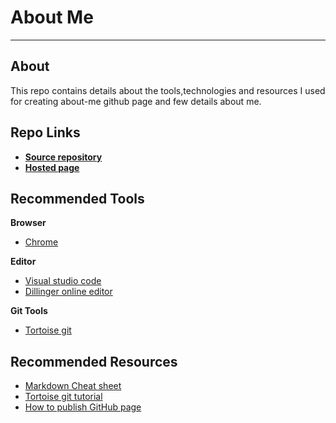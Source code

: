 # About Me
---


## About

This repo contains details about the tools,technologies and resources I used for creating about-me github page and few details about me.

## Repo Links

* [**Source repository**](https://github.com/AlekyaPochampally/about-me)
* [**Hosted page**](https://alekyapochampally.github.io/about-me/)

## Recommended Tools

**Browser**
- [Chrome](https://www.google.com/chrome/)

**Editor**
- [Visual studio code](https://code.visualstudio.com/download)
- [Dillinger online editor](https://dillinger.io/)

**Git Tools**
- [Tortoise git](https://tortoisegit.org/download/)

## Recommended Resources

- [Markdown Cheat sheet](https://github.com/adam-p/markdown-here/wiki/Markdown-Cheatsheet)
- [Tortoise git tutorial](https://tortoisegit.org/docs/tortoisegit/)
- [How to publish GitHub page](https://pages.github.com/)
